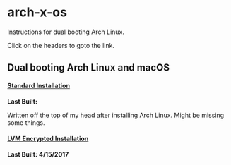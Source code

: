 # arch-x-os
Instructions for dual booting Arch Linux.

Click on the headers to goto the link.
## Dual booting Arch Linux and macOS
#### [Standard Installation](https://github.com/munashi/arch-x-os/blob/master/macOS/standard.md)
**Last Built:**

Written off the top of my head after installing Arch Linux. Might be missing some things.

#### [LVM Encrypted Installation](https://github.com/munashi/arch-x-os/blob/master/macOS/encrypted.lvm.md)
**Last Built: 4/15/2017**
